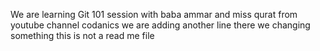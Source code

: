 We are learning Git 101 session with baba ammar and miss qurat from youtube channel codanics
we are adding another line
there we changing something
this is not a read me file
